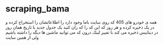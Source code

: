 # scraping_bama
همه ی خودرو های 405 که روی سایت باما وجود دارد را اطلاعاتشان را استخراج کرده و در یک
ذخیره کرده و هر روز که این کد را که ران کنید یک جدول جدید با تاریخ همان روز در دیتابیس ذخیره می کند
با تغییر لینک درون کد می توانید ماشین ها دیگه را داشته باشیم ولی از همین سایت

